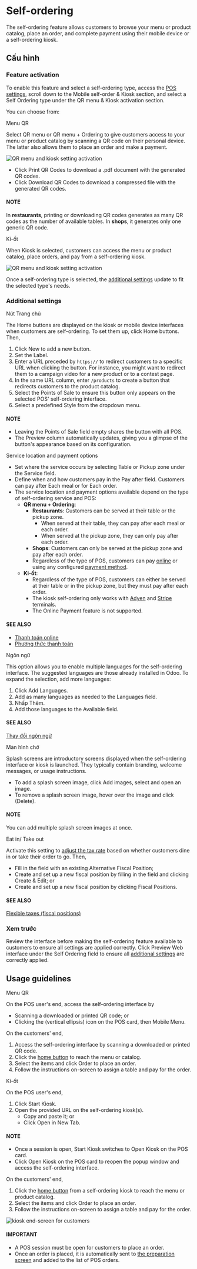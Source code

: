 # Self-ordering

The self-ordering feature allows customers to browse your menu or product catalog, place an order,
and complete payment using their mobile device or a self-ordering kiosk.

## Cấu hình

### Feature activation

To enable this feature and select a self-ordering type, access the [POS settings](configuration.md#configuration-settings), scroll down to the Mobile self-order & Kiosk section, and
select a Self Ordering type under the QR menu & Kiosk activation section.

You can choose from:

Menu QR

Select QR menu or QR menu + Ordering to give customers access to your
menu or product catalog by scanning a QR code on their personal device. The latter also
allows them to place an order and make a payment.

![QR menu and kiosk setting activation](applications/sales/point_of_sale/self_order/qr-activation.png)
- Click <i class="fa fa-arrow-right"></i> Print QR Codes to download a .pdf document with the
  generated QR codes.
- Click <i class="fa fa-arrow-right"></i> Download QR Codes to download a compressed file
  with the generated QR codes.

#### NOTE
In **restaurants**, printing or downloading QR codes generates as many QR codes as the
number of available tables. In **shops**, it generates only one generic QR code.

Ki-ốt

When Kiosk is selected, customers can access the menu or product catalog, place
orders, and pay from a self-ordering kiosk.

![QR menu and kiosk setting activation](applications/sales/point_of_sale/self_order/kiosk-activation.png)

Once a self-ordering type is selected, the [additional settings](#pos-self-order-add-settings)
update to fit the selected type's needs.

<a id="pos-self-order-add-settings"></a>

### Additional settings

Nút Trang chủ

The Home buttons are displayed on the kiosk or mobile device interfaces when
customers are self-ordering. To set them up, click <i class="fa fa-arrow-right"></i> Home
buttons. Then,

1. Click New to add a new button.
2. Set the Label.
3. Enter a URL preceded by `https://` to redirect customers to a specific URL when
   clicking the button. For instance, you might want to redirect them to a campaign video for
   a new product or to a contest page.
4. In the same URL column, enter `/products` to create a button that redirects
   customers to the product catalog.
5. Select the Points of Sale to ensure this button only appears on the selected
   POS' self-ordering interface.
6. Select a predefined Style from the dropdown menu.

#### NOTE
- Leaving the Points of Sale field empty shares the button with all POS.
- The Preview column automatically updates,  giving you a glimpse of the
  button's appearance based on its configuration.

Service location and payment options

- Set where the service occurs by selecting Table or Pickup zone
  under the Service field.
- Define when and how customers pay in the Pay after field. Customers can pay
  after Each meal or for Each order.
- The service location and payment options available depend on the type of self-ordering
  service and POS:
  - **QR menu + Ordering**:
    - **Restaurants**: Customers can be served at their table or the pickup zone.
      - When served at their table, they can pay after each meal or each order.
      - When served at the pickup zone, they can only pay after each order.
    - **Shops**: Customers can only be served at the pickup zone and pay after each order.
    - Regardless of the type of POS, customers can pay [online](../../finance/payment_providers.md) or using any configured [payment
      method](payment_methods.md).
  - **Ki-ốt**:
    - Regardless of the type of POS, customers can either be served at their table or in the
      pickup zone, but they must pay after each order.
    - The kiosk self-ordering only works with [Adyen](payment_methods/terminals/adyen.md)
      and [Stripe](payment_methods/terminals/stripe.md) terminals.
    - The Online Payment feature is not supported.

#### SEE ALSO
- [Thanh toán online](../../finance/payment_providers.md)
- [Phương thức thanh toán](payment_methods.md)

Ngôn ngữ

This option allows you to enable multiple languages for the self-ordering interface. The
suggested languages are those already installed in Odoo. To expand the selection, add more
languages:

1. Click <i class="fa fa-arrow-right"></i> Add Languages.
2. Add as many languages as needed to the Languages field.
3. Nhấp Thêm.
4. Add those languages to the Available field.

#### SEE ALSO
[Thay đổi ngôn ngữ](../../general/users/language.md)

Màn hình chờ

Splash screens are introductory screens displayed when the self-ordering interface or kiosk is
launched. They typically contain branding, welcome messages, or usage instructions.

- To add a splash screen image, click <i class="fa fa-paperclip"></i> Add images, select and
  open an image.
- To remove a splash screen image, hover over the image and click <i class="fa fa-times"></i>
  (Delete).

#### NOTE
You can add multiple splash screen images at once.

Eat in/ Take out

Activate this setting to [adjust the tax rate](pricing/fiscal_position.md) based on whether
customers dine in or take their order to go. Then,

- Fill in the field with an existing Alternative Fiscal Position;
- Create and set up a new fiscal position by filling in the field and clicking
  Create & Edit; or
- Create and set up a new fiscal position by clicking <i class="fa fa-arrow-right"></i> Fiscal
  Positions.

#### SEE ALSO
[Flexible taxes (fiscal positions)](pricing/fiscal_position.md)

### Xem trước

Review the interface before making the self-ordering feature available to customers to ensure all
settings are applied correctly. Click <i class="fa fa-arrow-right"></i> Preview Web interface
under the Self  Ordering field to ensure all [additional settings](#pos-self-order-add-settings) are correctly applied.

## Usage guidelines

Menu QR

On the POS user's end, access the self-ordering interface by

- Scanning a downloaded or printed QR code; or
- Clicking the <i class="fa fa-ellipsis-v"></i> (vertical ellipsis) icon on the POS card,
  then Mobile Menu.

On the customers' end,

1. Access the self-ordering interface by scanning a downloaded or printed QR code.
2. Click the [home button](#pos-self-order-add-settings) to reach the menu or catalog.
3. Select the items and click Order to place an order.
4. Follow the instructions on-screen to assign a table and pay for the order.

Ki-ốt

On the POS user's end,

1. Click Start Kiosk.
2. Open the provided URL on the self-ordering kiosk(s).
   - Copy and paste it; or
   - Click Open in New Tab.

#### NOTE
- Once a session is open, Start Kiosk switches to Open Kiosk on the
  POS card.
- Click Open Kiosk on the POS card to reopen the popup window and access the
  self-ordering interface.

On the customers' end,

1. Click the [home button](#pos-self-order-add-settings) from a self-ordering kiosk to
   reach the menu or product catalog.
2. Select the items and click Order to place an order.
3. Follow the instructions on-screen to assign a table and pay for the order.

![kiosk end-screen for customers](applications/sales/point_of_sale/self_order/kiosk-endscreen.png)

#### IMPORTANT
- A POS session must be open for customers to place an order.
- Once an order is placed, it is automatically sent to [the preparation screen](preparation.md) and added to the list of POS orders.
